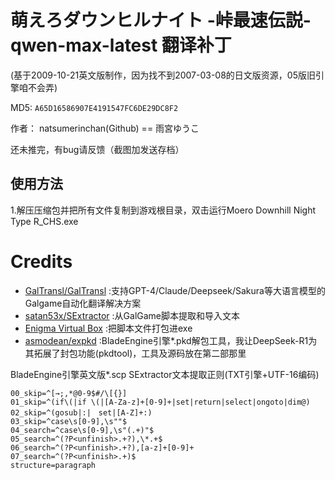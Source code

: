 # 萌えろダウンヒルナイト -峠最速伝説- qwen-max-latest 翻译补丁 
(基于2009-10-21英文版制作，因为找不到2007-03-08的日文版资源，05版旧引擎咱不会弄)

MD5: `A65D16586907E4191547FC6DE29DC8F2`

作者： natsumerinchan(Github) == 雨宮ゆうこ

还未推完，有bug请反馈（截图加发送存档）

## 使用方法
1.解压压缩包并把所有文件复制到游戏根目录，双击运行Moero Downhill Night Type R_CHS.exe

# Credits

- [GalTransl/GalTransl](https://github.com/GalTransl/GalTransl.git) :支持GPT-4/Claude/Deepseek/Sakura等大语言模型的Galgame自动化翻译解决方案
- [satan53x/SExtractor](https://github.com/satan53x/SExtractor.git) :从GalGame脚本提取和导入文本
- [Enigma Virtual Box](https://enigmaprotector.com/assets/files/enigmavb.exe) :把脚本文件打包进exe
- [asmodean/expkd](http://asmodean.reverse.net/pages/expkd.html) :BladeEngine引擎*.pkd解包工具，我让DeepSeek-R1为其拓展了封包功能(pkdtool)，工具及源码放在第二部那里

BladeEngine引擎英文版*.scp SExtractor文本提取正则(TXT引擎+UTF-16编码)
```
00_skip=^[→;,*@0-9$#/\[{}]
01_skip=^(if\(|if \(|[A-Za-z]+[0-9]+|set|return|select|ongoto|dim@)
02_skip=^(gosub|:|　set|[A-Z]+:)
03_skip=^case\s[0-9],\s""$
04_search=^case\s[0-9],\s"(.+)"$
05_search=^(?P<unfinish>.+?),\*.+$
06_search=^(?P<unfinish>.+?),[a-z]+[0-9]+
07_search=^(?P<unfinish>.+)$
structure=paragraph
```
